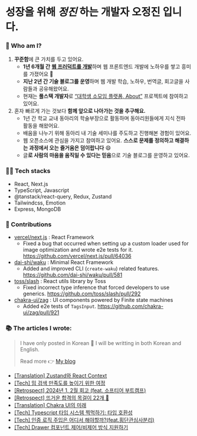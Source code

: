 # 성장을 위해 _정진_ 하는 개발자 오정진 입니다.

### 👋 Who am I?

1. **꾸준함**에 큰 가치를 두고 있어요.
    - **1년 6개월 간** [**웹 프러덕트를 개발**](https://github.com/thismeme-team/thismeme-web)하며 웹 프론트엔드 개발에 노하우를 쌓고 흥미를 가졌어요 🙂
    - **지난 2년 간 기술 블로그를 운영**하며 웹 개발 학습, 노하우, 번역글, 회고글을 사람들과 공유해왔어요.
    - 현재는 **풀스택 개발자**로 [“대학생 소모임 플랫폼, About”](https://github.com/AboutClan/About) 프로젝트에 참여하고 있어요.
2. 혼자 빠르게 가는 것보다 **함께 앞으로 나아가는 것을 추구해요.**
    - 1년 간 학교 교내 동아리의 학술부장으로 활동하며 동아리원들에게 지식 전파 활동을 해왔어요.
    - 배움을 나누기 위해 동아리 내 기술 세미나를 주도하고 진행해본 경험이 있어요.
    - 웹 오픈소스에 관심을 가지고 참여하고 있어요. **스스로 문제를 정의하고 해결하는 과정에서 오는 즐거움은 덤이랍니다** 😄
    - 글**로 사람의 마음을 움직일 수 있다는 믿음**으로 기술 블로그를 운영하고 있어요.
  

### 🧑‍💻 Tech stacks
- React, Next.js
- TypeScript, Javascript
- @tanstack/react-query, Redux, Zustand
- Tailwindcss, Emotion
- Express, MongoDB


### 🙌 Contributions
- [vercel/next.js](https://github.com/vercel/next.js/issues?q=involves:ojj1123) : React Framework
    - Fixed a bug that occurred when setting up a custom loader used for image optimization and wrote e2e tests for it. https://github.com/vercel/next.js/pull/64036
- [dai-shi/waku](https://github.com/dai-shi/waku/issues?q=involves:ojj1123) : Minimal React Framework
    - Added and improved CLI (`create-waku`) related features. https://github.com/dai-shi/waku/pull/581
- [toss/slash](https://github.com/toss/slash/issues?q=involves:ojj1123) : React utils library by Toss
    - Fixed incorrect type inference that forced developers to use generics. https://github.com/toss/slash/pull/292
- [chakra-ui/zag](https://github.com/chakra-ui/zag/pulls?q=involves:ojj1123) : UI components powered by Finite state machines
    - Added e2e tests of `TagsInput`. https://github.com/chakra-ui/zag/pull/921


### 📚 The articles I wrote:

> I have only posted in Korean 🙏
> I will be writting in both Korean and English.
>
> Read more 👉 [My blog](https://velog.io/@ojj1123)

- [[Translation] Zustand와 React Context](https://velog.io/@ojj1123/zustand-and-react-context)
- [[Tech] 밈 검색 만족도를 높이기 위한 여정](https://velog.io/@ojj1123/how-to-improve-meme-search-ux)
- [[Retrospect] 2024년 1, 2월 회고 (feat. 소프티어 부트캠프)](https://velog.io/@ojj1123/jan-and-feb-2024-review)
- [[Retrospect] 뜨거운 합격의 목걸이 22개 🏅](https://velog.io/@ojj1123/2023-retrospect)
- [[Translation] Chakra UI의 미래](https://velog.io/@ojj1123/the-future-of-chakra-ui)
- [[Tech] Typescript 타입 시스템 찍먹하기: 타입 호환성](https://velog.io/@ojj1123/about-type-compatibility)
- [[Tech] 인증 로직 주입은 어디서 해야할까?(feat.횡단관심사분리)](https://velog.io/@ojj1123/where-should-i-inject-the-authentication-logic)
- [[Tech] Drawer 컴포넌트 제어/비제어 방식 지원하기](https://velog.io/@ojj1123/how-to-design-a-drawer-component)
